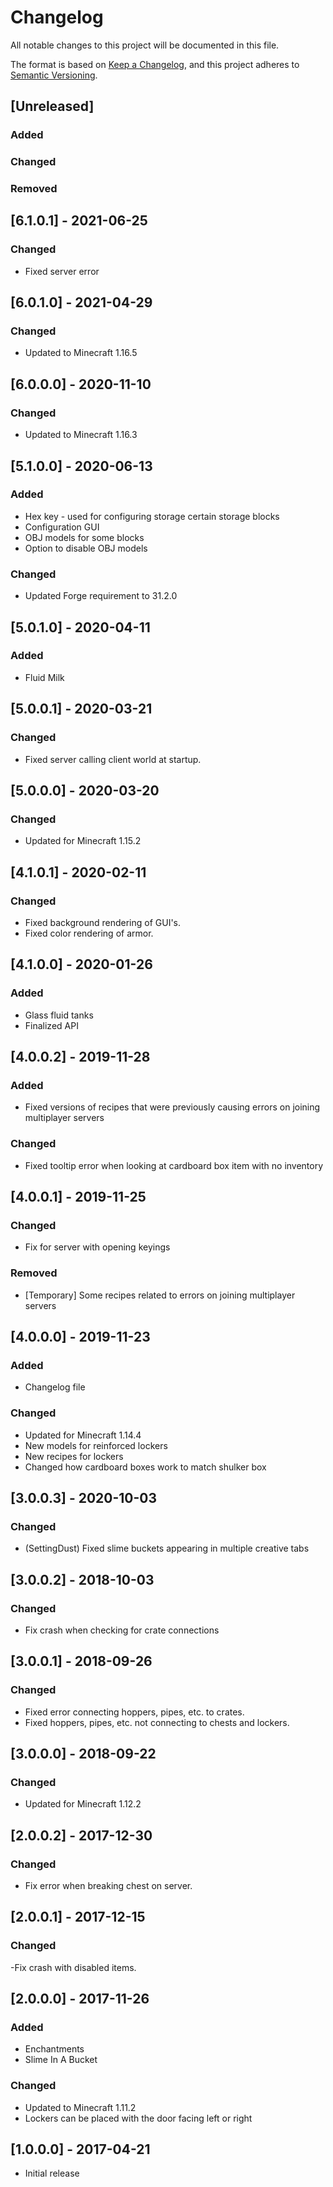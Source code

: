 # Changelog
All notable changes to this project will be documented in this file.

The format is based on [Keep a Changelog](https://keepachangelog.com/en/1.0.0/),
and this project adheres to [Semantic Versioning](https://semver.org/spec/v2.0.0.html).

## [Unreleased]
### Added

### Changed

### Removed

## [6.1.0.1] - 2021-06-25
### Changed
- Fixed server error

## [6.0.1.0] - 2021-04-29
### Changed
- Updated to Minecraft 1.16.5

## [6.0.0.0] - 2020-11-10
### Changed
- Updated to Minecraft 1.16.3

## [5.1.0.0] - 2020-06-13
### Added
- Hex key - used for configuring storage certain storage blocks
- Configuration GUI
- OBJ models for some blocks
- Option to disable OBJ models

### Changed
- Updated Forge requirement to 31.2.0

## [5.0.1.0] - 2020-04-11
### Added
- Fluid Milk

## [5.0.0.1] - 2020-03-21
### Changed
- Fixed server calling client world at startup.

## [5.0.0.0] - 2020-03-20
### Changed
- Updated for Minecraft 1.15.2

## [4.1.0.1] - 2020-02-11
### Changed
- Fixed background rendering of GUI's.
- Fixed color rendering of armor.

## [4.1.0.0] - 2020-01-26
### Added
- Glass fluid tanks
- Finalized API

## [4.0.0.2] - 2019-11-28
### Added
- Fixed versions of recipes that were previously causing errors on joining multiplayer servers

### Changed
- Fixed tooltip error when looking at cardboard box item with no inventory

## [4.0.0.1] - 2019-11-25
### Changed
- Fix for server with opening keyings

### Removed
- [Temporary] Some recipes related to errors on joining multiplayer servers

## [4.0.0.0] - 2019-11-23
### Added
- Changelog file

### Changed
- Updated for Minecraft 1.14.4
- New models for reinforced lockers
- New recipes for lockers
- Changed how cardboard boxes work to match shulker box

## [3.0.0.3] - 2020-10-03
### Changed
- (SettingDust) Fixed slime buckets appearing in multiple creative tabs

## [3.0.0.2] - 2018-10-03
### Changed
- Fix crash when checking for crate connections

## [3.0.0.1] - 2018-09-26
### Changed
- Fixed error connecting hoppers, pipes, etc. to crates.
- Fixed hoppers, pipes, etc. not connecting to chests and lockers.

## [3.0.0.0] - 2018-09-22
### Changed
- Updated for Minecraft 1.12.2

## [2.0.0.2] - 2017-12-30
### Changed
- Fix error when breaking chest on server.

## [2.0.0.1] - 2017-12-15
### Changed
-Fix crash with disabled items.

## [2.0.0.0] - 2017-11-26
### Added
- Enchantments
- Slime In A Bucket

### Changed
- Updated to Minecraft 1.11.2
- Lockers can be placed with the door facing left or right

## [1.0.0.0] - 2017-04-21
- Initial release
